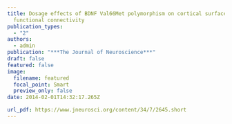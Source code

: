 ```yaml
---
title: Dosage effects of BDNF Val66Met polymorphism on cortical surface area and
  functional connectivity
publication_types:
  - "2"
authors:
  - admin
publication: "***The Journal of Neuroscience***"
draft: false
featured: false
image:
  filename: featured
  focal_point: Smart
  preview_only: false
date: 2014-02-01T14:32:17.265Z

url_pdf: https://www.jneurosci.org/content/34/7/2645.short
---
```

